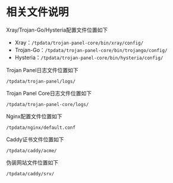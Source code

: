 # 相关文件说明

Xray/Trojan-Go/Hysteria配置文件位置如下

- Xray：`/tpdata/trojan-panel-core/bin/xray/config/`
- Trojan-Go：`/tpdata/trojan-panel-core/bin/trojango/config/`
- Hysteria：`/tpdata/trojan-panel-core/bin/hysteria/config/`

Trojan Panel日志文件位置如下

`/tpdata/trojan-panel/logs/`

Trojan Panel Core日志文件位置如下

`/tpdata/trojan-panel-core/logs/`

Nginx配置文件位置如下

`/tpdata/nginx/default.conf`

Caddy证书文件位置如下

`/tpdata/caddy/acme/`

伪装网站文件位置如下

`/tpdata/caddy/srv/`